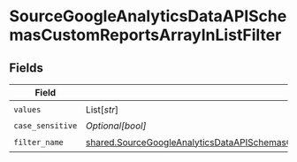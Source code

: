 # SourceGoogleAnalyticsDataAPISchemasCustomReportsArrayInListFilter


## Fields

| Field                                                                                                                                                                                                                                                  | Type                                                                                                                                                                                                                                                   | Required                                                                                                                                                                                                                                               | Description                                                                                                                                                                                                                                            |
| ------------------------------------------------------------------------------------------------------------------------------------------------------------------------------------------------------------------------------------------------------ | ------------------------------------------------------------------------------------------------------------------------------------------------------------------------------------------------------------------------------------------------------ | ------------------------------------------------------------------------------------------------------------------------------------------------------------------------------------------------------------------------------------------------------ | ------------------------------------------------------------------------------------------------------------------------------------------------------------------------------------------------------------------------------------------------------ |
| `values`                                                                                                                                                                                                                                               | List[*str*]                                                                                                                                                                                                                                            | :heavy_check_mark:                                                                                                                                                                                                                                     | N/A                                                                                                                                                                                                                                                    |
| `case_sensitive`                                                                                                                                                                                                                                       | *Optional[bool]*                                                                                                                                                                                                                                       | :heavy_minus_sign:                                                                                                                                                                                                                                     | N/A                                                                                                                                                                                                                                                    |
| `filter_name`                                                                                                                                                                                                                                          | [shared.SourceGoogleAnalyticsDataAPISchemasCustomReportsArrayDimensionFilterDimensionsFilter1ExpressionsFilterName](../../models/shared/sourcegoogleanalyticsdataapischemascustomreportsarraydimensionfilterdimensionsfilter1expressionsfiltername.md) | :heavy_check_mark:                                                                                                                                                                                                                                     | N/A                                                                                                                                                                                                                                                    |
